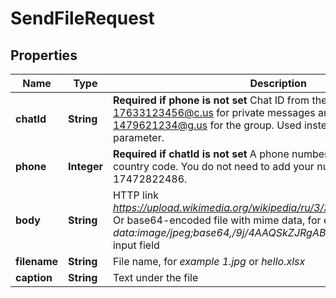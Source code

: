 

# SendFileRequest

## Properties

Name | Type | Description | Notes
------------ | ------------- | ------------- | -------------
**chatId** | **String** | **Required if phone is not set**  Chat ID from the message list. Examples: 17633123456@c.us for private messages and 17680561234-1479621234@g.us for the group. Used instead of the phone parameter. |  [optional]
**phone** | **Integer** | **Required if chatId is not set**  A phone number starting with the country code. You do not need to add your number.   USA example: 17472822486. |  [optional]
**body** | **String** | HTTP link *https://upload.wikimedia.org/wikipedia/ru/3/33/NatureCover2001.jpg*  Or base64-encoded file with mime data, for example *data:image/jpeg;base64,/9j/4AAQSkZJRgABAQ...*   File in form-data input field | 
**filename** | **String** | File name, for *example 1.jpg* or *hello.xlsx* | 
**caption** | **String** | Text under the file |  [optional]



